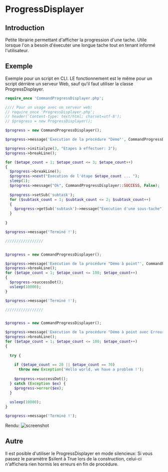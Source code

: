 ProgressDisplayer
=================

## Introduction

Petite librairie permettant d'afficher la progression d'une tache. Utile lorsque 
l'on a besoin d'éxecuter une longue tache tout en tenant informé l'utilisateur.

## Exemple

Exemple pour un script en CLI. LE fonctionnement est le même pour un script 
dérrière un serveur Web, sauf qu'il faut utiliser la classe ProgressDisplayer.

``` php
require_once 'CommandProgressDisplayer.php';

//// Pour un usage avec un serveur web:
// require_once 'ProgressDisplayer.php';
// header('Content-type: text/html; charset=utf-8');
// $progress = new ProgressDisplayer();

$progress = new CommandProgressDisplayer();

$progress->message('Execution de la procédure "Démo"', CommandProgressDisplayer::INFO);

$progress->initialyze(3, "Etapes à effectuer: 3");
$progress->breakLine();

for ($etape_count = 1; $etape_count <= 3; $etape_count++)
{
  $progress->breakLine();
  $progress->next("Execution de l'étape $etape_count ... ");
  sleep(1);
  $progress->message("Ok", CommandProgressDisplayer::SUCCESS, False);
  
  $progress->setSub('subtask');
  for ($subtask_count = 1; $subtask_count <= 2; $subtask_count++)
  {
    $progress->getSub('subtask')->message("Execution d'une sous-tache");
  }
  
}

$progress->message('Terminé !');

/////////////////


$progress = new CommandProgressDisplayer();

$progress->message('Execution de la procédure "Démo à point"', CommandProgressDisplayer::INFO);
$progress->breakLine();
for ($etape_count = 1; $etape_count <= 100; $etape_count++)
{
  $progress->successDot();
  usleep(10000);
}

$progress->message('Terminé !');

/////////////////


$progress = new CommandProgressDisplayer();

$progress->message('Execution de la procédure "Démo à point avec Erreur"', CommandProgressDisplayer::INFO);
$progress->breakLine();
for ($etape_count = 1; $etape_count <= 100; $etape_count++)
{
  
  try {
    
    if ($etape_count == 20 || $etape_count == 70)
      throw new Exception('Hello world, we have a problem !');
    
    $progress->successDot();
  } catch (Exception $ex) {
    $progress->error($ex);
  }
  
  usleep(10000);
}

$progress->message('Terminé !');
```

Rendu:
![screenshot](https://raw2.github.com/buxx/ProgressDisplayer/master/ProgressDisplayer.png)

## Autre

Il est posible d'utiliser le ProgressDisplayer en mode silencieux: Si vous passez le paramètre
$silent à True lors de la construction, celui-ci n'affichera rien hormis les erreurs
en fin de procédure.